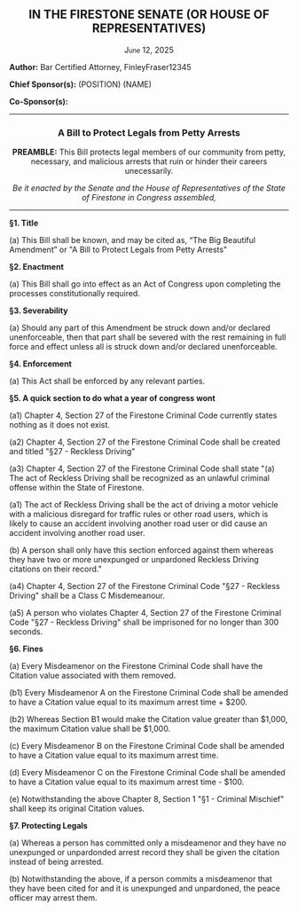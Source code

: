 <div align="center">
  
<h2>IN THE FIRESTONE SENATE (OR HOUSE OF REPRESENTATIVES)</h2>

J<small>une</small> 12, 2025

</div>

**Author:** Bar Certified Attorney, FinleyFraser12345

**Chief Sponsor(s):** (POSITION) (NAME)

**Co-Sponsor(s):**

<div align="center">

---
  
<h3>A Bill to Protect Legals from Petty Arrests</h3>

**PREAMBLE:** This Bill protects legal members of our community from petty, necessary, and malicious arrests that ruin or hinder their careers unecessarily.

*Be it enacted by the Senate and the House of Representatives of the State of Firestone in Congress assembled,*
</div>

---

**§1. Title**

(a) This Bill shall be known, and may be cited as, “The Big Beautiful Amendment” or "A Bill to Protect Legals from Petty Arrests"

**§2. Enactment**

(a) This Bill shall go into effect as an Act of Congress upon completing the processes constitutionally required.

**§3. Severability**

(a) Should any part of this Amendment be struck down and/or declared unenforceable, then that part shall be severed with the rest remaining in full force and effect unless all is struck down and/or declared unenforceable.

**§4. Enforcement**

(a) This Act shall be enforced by any relevant parties.

**§5. A quick section to do what a year of congress wont**

(a1) Chapter 4, Section 27 of the Firestone Criminal Code currently states nothing as it does not exist.

(a2) Chapter 4, Section 27 of the Firestone Criminal Code shall be created and titled "§27 - Reckless Driving"

(a3) Chapter 4, Section 27 of the Firestone Criminal Code shall state "(a) The act of Reckless Driving shall be recognized as an unlawful criminal offense within the State of Firestone.

(a1) The act of Reckless Driving shall be the act of driving a motor vehicle with a malicious disregard for traffic rules or other road users, which is likely to cause an accident involving another road user or did cause an accident involving another road user.

(b) A person shall only have this section enforced against them whereas they have two or more unexpunged or unpardoned Reckless Driving citations on their record."

(a4) Chapter 4, Section 27 of the Firestone Criminal Code "§27 - Reckless Driving" shall be a Class C Misdemeanour. 

(a5) A person who violates Chapter 4, Section 27 of the Firestone Criminal Code "§27 - Reckless Driving" shall be imprisoned for no longer than 300 seconds.

**§6. Fines**

(a) Every Misdeamenor on the Firestone Criminal Code shall have the Citation value associated with them removed.

(b1) Every Misdeamenor A on the Firestone Criminal Code shall be amended to have a Citation value equal to its maximum arrest time + $200.

(b2) Whereas Section B1 would make the Citation value greater than $1,000, the maximum Citation value shall be $1,000.

(c) Every Misdeamenor B on the Firestone Criminal Code shall be amended to have a Citation value equal to its maximum arrest time.

(d) Every Misdeamenor C on the Firestone Criminal Code shall be amended to have a Citation value equal to its maximum arrest time - $100.

(e) Notwithstanding the above Chapter 8, Section 1 "§1 - Criminal Mischief" shall keep its original Citation values.

**§7. Protecting Legals**

(a) Whereas a person has committed only a misdeamenor and they have no unexpunged or unpardonded arrest record they shall be given the citation instead of being arrested.

(b) Notwithstanding the above, if a person commits a misdeamenor that they have been cited for and it is unexpunged and unpardoned, the peace officer may arrest them.
